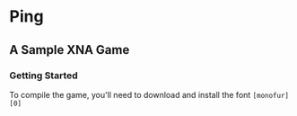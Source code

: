 # Ping
## A Sample XNA Game

### Getting Started
To compile the game, you'll need to download and install the font `[monofur][0]`

[0]: http://www.dafont.com/monofur.font